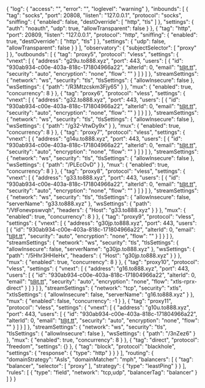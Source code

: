 {
  "log": {
    "access": "",
    "error": "",
    "loglevel": "warning"
  },
  "inbounds": [
    {
      "tag": "socks",
      "port": 20808,
      "listen": "127.0.0.1",
      "protocol": "socks",
      "sniffing": {
        "enabled": false,
        "destOverride": [
          "http",
          "tls"
        ]
      },
      "settings": {
        "auth": "noauth",
        "udp": true,
        "allowTransparent": false
      }
    },
    {
      "tag": "http",
      "port": 20809,
      "listen": "127.0.0.1",
      "protocol": "http",
      "sniffing": {
        "enabled": true,
        "destOverride": [
          "http",
          "tls"
        ]
      },
      "settings": {
        "udp": false,
        "allowTransparent": false
      }
    }
  ],
  "observatory": {
    "subjectSelector": [
      "proxy"
    ]
  },
  "outbounds": [ 
    {
      "tag": "proxy5",
      "protocol": "vless",
      "settings": {
        "vnext": [
          {
            "address": "g29u.to888.xyz",
            "port": 443,
            "users": [
              {
                "id": "930ab934-c00e-403a-818c-171804966a22",
                "alterId": 0,
                "email": "t@t.tt",
                "security": "auto",
                "encryption": "none",
                "flow": ""
              }
            ]
          }
        ]
      },
      "streamSettings": {
        "network": "ws",
        "security": "tls",
        "tlsSettings": {
          "allowInsecure": false
        },
        "wsSettings": {
          "path": "/R3Mtzcskm3Fjy65"
        }
      },
      "mux": {
        "enabled": true,
        "concurrency": 8
      }
    },
    {
      "tag": "proxy6",
      "protocol": "vless",
      "settings": {
        "vnext": [
          {
            "address": "g32.to888.xyz",
            "port": 443,
            "users": [
              {
                "id": "930ab934-c00e-403a-818c-171804966a22",
                "alterId": 0,
                "email": "t@t.tt",
                "security": "auto",
                "encryption": "none",
                "flow": ""
              }
            ]
          }
        ]
      },
      "streamSettings": {
        "network": "ws",
        "security": "tls",
        "tlsSettings": {
          "allowInsecure": false
        },
        "wsSettings": {
          "path": "/g32-VtwDy9x"
        }
      },
      "mux": {
        "enabled": true,
        "concurrency": 8
      }
    },
    {
      "tag": "proxy7",
      "protocol": "vless",
      "settings": {
        "vnext": [
          {
            "address": "g14u.to888.xyz",
            "port": 443,
            "users": [
              {
                "id": "930ab934-c00e-403a-818c-171804966a22",
                "alterId": 0,
                "email": "t@t.tt",
                "security": "auto",
                "encryption": "none",
                "flow": ""
              }
            ]
          }
        ]
      },
      "streamSettings": {
        "network": "ws",
        "security": "tls",
        "tlsSettings": {
          "allowInsecure": false
        },
        "wsSettings": {
          "path": "/PLEcOvD"
        }
      },
      "mux": {
        "enabled": true,
        "concurrency": 8
      }
    },
    {
      "tag": "proxy8",
      "protocol": "vless",
      "settings": {
        "vnext": [
          {
            "address": "g33.to888.xyz",
            "port": 443,
            "users": [
              {
                "id": "930ab934-c00e-403a-818c-171804966a22",
                "alterId": 0,
                "email": "t@t.tt",
                "security": "auto",
                "encryption": "none",
                "flow": ""
              }
            ]
          }
        ]
      },
      "streamSettings": {
        "network": "ws",
        "security": "tls",
        "tlsSettings": {
          "allowInsecure": false,
          "serverName": "g33.to888.xyz"
        },
        "wsSettings": {
          "path": "/VtFonevpswvqh",
          "headers": {
            "Host": "g33.to888.xyz"
          }
        }
      },
      "mux": {
        "enabled": true,
        "concurrency": 8
      }
    },
    {
      "tag": "proxy9",
      "protocol": "vless",
      "settings": {
        "vnext": [
          {
            "address": "g30jp.to888.xyz",
            "port": 443,
            "users": [
              {
                "id": "930ab934-c00e-403a-818c-171804966a22",
                "alterId": 0,
                "email": "t@t.tt",
                "security": "auto",
                "encryption": "none",
                "flow": ""
              }
            ]
          }
        ]
      },
      "streamSettings": {
        "network": "ws",
        "security": "tls",
        "tlsSettings": {
          "allowInsecure": false,
          "serverName": "g30jp.to888.xyz"
        },
        "wsSettings": {
          "path": "/5Hhr3HHIeHx",
          "headers": {
            "Host": "g30jp.to888.xyz"
          }
        }
      },
      "mux": {
        "enabled": true,
        "concurrency": 8
      }
    },
    {
      "tag": "proxy10",
      "protocol": "vless",
      "settings": {
        "vnext": [
          {
            "address": "g16.to888.xyz",
            "port": 443,
            "users": [
              {
                "id": "930ab934-c00e-403a-818c-171804966a22",
                "alterId": 0,
                "email": "t@t.tt",
                "security": "auto",
                "encryption": "none",
                "flow": "xtls-rprx-direct"
              }
            ]
          }
        ]
      },
      "streamSettings": {
        "network": "tcp",
        "security": "xtls",
        "xtlsSettings": {
          "allowInsecure": false,
          "serverName": "g16.to888.xyz"
        }
      },
      "mux": {
        "enabled": false,
        "concurrency": -1
      }
    },
    {
      "tag": "proxy11",
      "protocol": "vless",
      "settings": {
        "vnext": [
          {
            "address": "g10u.to888.xyz",
            "port": 443,
            "users": [
              {
                "id": "930ab934-c00e-403a-818c-171804966a22",
                "alterId": 0,
                "email": "t@t.tt",
                "security": "auto",
                "encryption": "none",
                "flow": ""
              }
            ]
          }
        ]
      },
      "streamSettings": {
        "network": "ws",
        "security": "tls",
        "tlsSettings": {
          "allowInsecure": false
        },
        "wsSettings": {
          "path": "/3nZez6"
        }
      },
      "mux": {
        "enabled": true,
        "concurrency": 8
      }
    },
    {
      "tag": "direct",
      "protocol": "freedom",
      "settings": {}
    },
    {
      "tag": "block",
      "protocol": "blackhole",
      "settings": {
        "response": {
          "type": "http"
        }
      }
    }
  ],
  "routing": {
    "domainStrategy": "AsIs",
    "domainMatcher": "mph",
    "balancers": [
      {
        "tag": "balancer",
        "selector": [
          "proxy"
        ],
        "strategy": {
          "type": "leastPing"
        }
      }
    ],
    "rules": [
      {
        "type": "field",
        "network": "tcp,udp",
        "balancerTag": "balancer"
      }
    ]
  }
}